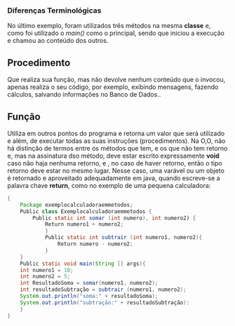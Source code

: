 ### Diferenças Terminológicas
No último exemplo, foram utilizados três métodos na mesma **classe** e, como foi utilizado o *main()* como o principal, sendo que iniciou a execução e chamou ao conteúdo dos outros.

## Procedimento 
Que realiza  sua função, mas não devolve nenhum conteúdo que o invocou, apenas realiza o seu código, por exemplo, exibindo mensagens, fazendo cálculos, salvando informações no Banco de Dados..

## Função
Utiliza em outros pontos do programa e retorna um valor que será utilizado e além, de executar todas as suas instruções (procedimentos).
Na O,O, não há distinção de termos entre os métodos que tem, e os que não tem retorno e, mas na assinatura dso método, deve estar escrito expressamente **void** caso não haja nenhuma retorno, e , no caso de haver retorno, então o tipo retorno deve estar no mesmo lugar.
Nesse caso, uma varável ou um objeto é retornado e aproveitado adequadamente em java, quando escreve-se a palavra chave **return**, como no exemplo de uma pequena calculadora:
```java
{
    Package exemplocalculadoraemmetodos;
    Public class Exemplocalculadoraemmetodos {
	    Public static int somar (int numero), int numero2) {
		    Return numero1 + numero2;
		    }
		    Public static int subtrair (int numero1, numero2){
			    Return numero - numero2;
			}
	}
	Public static void main(String [] args){
	int numero1 = 10;
	int numero2 = 5;
	int ResultadoSoma = somar(numero1, numero2);
	int resultadoSubtração = subtrair (numero1, numero2);
	System.out.println("soma:" + resultadoSoma);
	System.out.println("subtração:" + resultadoSubtração):
	}
}
```
